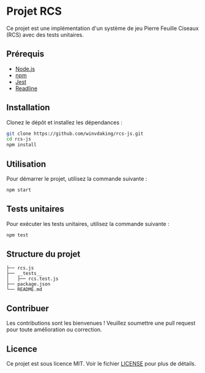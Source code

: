 # Projet RCS

Ce projet est une implémentation d'un système de jeu Pierre Feuille Ciseaux (RCS) avec des tests unitaires.

## Prérequis

- [Node.js](https://nodejs.org/)
- [npm](https://www.npmjs.com/)
- [Jest](https://jestjs.io/)
- [Readline](https://nodejs.org/api/readline.html)

## Installation

Clonez le dépôt et installez les dépendances :

```bash
git clone https://github.com/winvdaking/rcs-js.git
cd rcs-js
npm install
```

## Utilisation

Pour démarrer le projet, utilisez la commande suivante :

```bash
npm start
```

## Tests unitaires

Pour exécuter les tests unitaires, utilisez la commande suivante :

```bash
npm test
```

## Structure du projet

```
├── rcs.js
├── __tests__
│   ├── rcs.test.js
├── package.json
└── README.md
```

## Contribuer

Les contributions sont les bienvenues ! Veuillez soumettre une pull request pour toute amélioration ou correction.

## Licence

Ce projet est sous licence MIT. Voir le fichier [LICENSE](LICENSE) pour plus de détails.